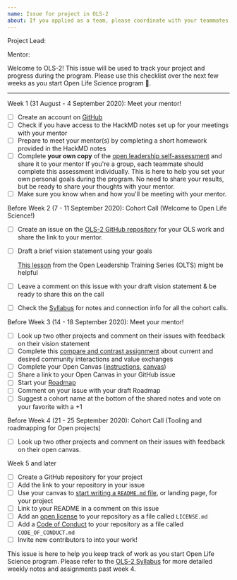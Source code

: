 ```yaml
---
name: Issue for project in OLS-2
about: If you applied as a team, please coordinate with your teammates and have one person create this issue.
---
```


<!---
  Create one issue for each project in OLS-2. If you applied as a team, please
  coordinate with your teammates and have one person create this issue.

  Instructions:

  1. Add your project title in the Title field above ^
  2. Add your GitHub username (and your teammates) below --->
Project Lead:

<!---
  3. Add your mentor's GitHub username below --->
Mentor:
<!---
  4. Keep everything below and click 'Submit new issue'  --->

Welcome to OLS-2! This issue will be used to track your project and progress during the program. Please use this checklist over the next few weeks as you start Open Life Science program :tada:.

***

Week 1 (31 August - 4 September 2020): Meet your mentor!
- [ ] Create an account on [GitHub](https://github.com)
- [ ] Check if you have access to the HackMD notes set up for your meetings with your mentor
- [ ] Prepare to meet your mentor(s) by completing a short homework provided in the HackMD notes
- [ ] Complete **your own copy** of the [open leadership self-assessment](https://docs.google.com/document/d/1oQgdfj4lPnypAyb9_Ba0Zt7E8J5L6qMvuKwu0wgQsjs/edit?usp=sharing) and share it to your mentor 
  If you're a group, each teammate should complete this assessment individually. This is here to help you set your own personal goals during the program. No need to share your results, but be ready to share your thoughts with your mentor.
- [ ] Make sure you know when and how you'll be meeting with your mentor.

Before Week 2 (7 - 11 September 2020): Cohort Call (Welcome to Open Life Science!)
- [ ] Create an issue on the [OLS-2 GitHub repository](https://github.com/open-life-science/ols-2/issues/new) for your OLS work and share the link to your mentor.
- [ ] Draft a brief vision statement using your goals

  [This lesson](https://mozilla.github.io/open-leadership-training-series/articles/introduction-to-open-leadership/stating-your-project-vision/) from the Open Leadership Training Series (OLTS) might be helpful

- [ ] Leave a comment on this issue with your draft vision statement & be ready to share this on the call
- [ ] Check the [Syllabus](https://openlifesci.org/ols-2) for notes and connection info for all the cohort calls.

Before Week 3 (14 - 18 September 2020): Meet your mentor!
- [ ] Look up two other projects and comment on their issues with feedback on their vision statement
- [ ] Complete this [compare and contrast assignment](https://docs.google.com/document/d/1ukvqDRIYfvCapVMdE5hWP-0MkLNJ9T65X43O7F336Ac/edit?usp=sharing) about current and desired community interactions and value exchanges
- [ ] Complete your Open Canvas ([instructions](https://mozilla.github.io/open-leadership-training-series/articles/opening-your-project/develop-an-open-project-strategy-with-open-canvas/), [canvas](https://docs.google.com/presentation/d/1MeJo0TyuMg_waLk1J4q9y1aAqKNMuRBlnmxEChSz-cQ/edit?usp=sharing))
- [ ] Share a link to your Open Canvas in your GitHub issue
- [ ] Start your [Roadmap](https://mozilla.github.io/open-leadership-training-series/articles/opening-your-project/start-your-project-roadmap/)
- [ ] Comment on your issue with your draft Roadmap
- [ ] Suggest a cohort name at the bottom of the shared notes and vote on your favorite with a +1

Before Week 4 (21 - 25 September 2020): Cohort Call (Tooling and roadmapping for Open projects)
- [ ] Look up two other projects and comment on their issues with feedback on their open canvas.

Week 5 and later
- [ ] Create a GitHub repository for your project
- [ ] Add the link to your repository in your issue
- [ ] Use your canvas to [start writing a `README.md` file](https://mozilla.github.io/open-leadership-training-series/articles/opening-your-project/write-a-great-project-readme/), or landing page, for your project
- [ ] Link to your README in a comment on this issue
- [ ] Add an [open license](https://mozilla.github.io/open-leadership-training-series/articles/get-your-project-online/sharing-your-work-in-the-open/) to your repository as a file called `LICENSE.md`
- [ ] Add a [Code of Conduct](https://mozilla.github.io/open-leadership-training-series/articles/building-communities-of-contributors/write-a-code-of-conduct/) to your repository as a file called `CODE_OF_CONDUCT.md`
- [ ] Invite new contributors to into your work!

This issue is here to help you keep track of work as you start Open Life Science program. Please refer to the [OLS-2 Syllabus](https://openlifesci.org/ols-2) for more detailed weekly notes and assignments past week 4.
